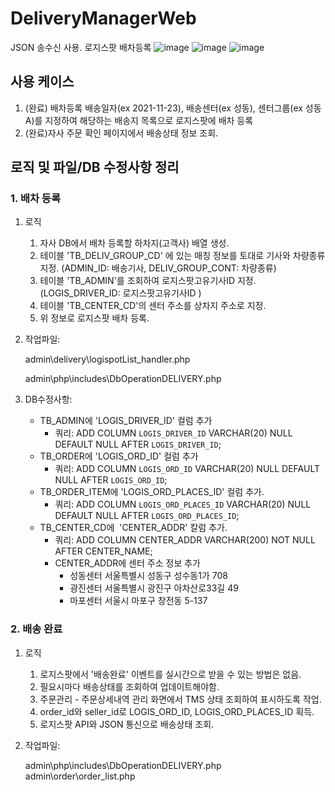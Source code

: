 # DeliveryManagerWeb
JSON 송수신 사용. 로지스팟 배차등록
![image](https://user-images.githubusercontent.com/72122503/146716672-570279b6-4b6c-429b-92aa-75a811423398.png)
![image](https://user-images.githubusercontent.com/72122503/146717006-7cbe2cf0-b3b0-4937-a533-ca89bd081d80.png)
![image](https://user-images.githubusercontent.com/72122503/146717838-d1a29a8f-81f5-4cb0-b52d-49c631f25396.png)


## 사용 케이스

1. (완료) 배차등록
배송일자(ex 2021-11-23), 배송센터(ex 성동), 센터그룹(ex 성동A)를 지정하여 해당하는 배송지 목록으로 로지스팟에 배차 등록
2. (완료)자사 주문 확인 페이지에서 배송상태 정보 조회.

## 로직 및 파일/DB 수정사항 정리

### 1. **배차 등록**

1. 로직
    1. 자사 DB에서 배차 등록할 하차지(고객사) 배열 생성.
    2. 테이블 'TB_DELIV_GROUP_CD' 에 있는 매칭 정보를 토대로 기사와 차량종류 지정.
     (ADMIN_ID: 배송기사, DELIV_GROUP_CONT: 차량종류)
    3. 테이블 'TB_ADMIN'를 조회하여 로지스팟고유기사ID 지정.
    (LOGIS_DRIVER_ID: 로지스팟고유기사ID ) 
    4. 테이블 'TB_CENTER_CD'의 센터 주소를 상차지 주소로 지정.
    5. 위 정보로 로지스팟 배차 등록. 
2. 작업파일:
    
    admin\delivery\logispotList_handler.php
    
    admin\php\includes\DbOperationDELIVERY.php
    
3. DB수정사항:
    - TB_ADMIN에 'LOGIS_DRIVER_ID' 컬럼 추가
        - 쿼리: ADD COLUMN `LOGIS_DRIVER_ID` VARCHAR(20) NULL DEFAULT NULL AFTER `LOGIS_DRIVER_ID`;
    - TB_ORDER에 'LOGIS_ORD_ID' 컬럼 추가
        - 쿼리: ADD COLUMN `LOGIS_ORD_ID` VARCHAR(20) NULL DEFAULT NULL AFTER `LOGIS_ORD_ID`;
    - TB_ORDER_ITEM에 'LOGIS_ORD_PLACES_ID' 컬럼 추가.
        - 쿼리: ADD COLUMN `LOGIS_ORD_PLACES_ID` VARCHAR(20) NULL DEFAULT NULL AFTER `LOGIS_ORD_PLACES_ID`;
    - TB_CENTER_CD에  'CENTER_ADDR' 칼럼 추가.
        - 쿼리: ADD COLUMN CENTER_ADDR VARCHAR(200) NOT NULL AFTER CENTER_NAME;
        - CENTER_ADDR에 센터 주소 정보 추가
            - 성동센터 서울특별시 성동구 성수동1가 708
            - 광진센터 서울특별시 광진구 아차산로33길 49
            - 마포센터 서울시 마포구 창전동 5-137
            

### **2. 배송 완료**

1. 로직
    1. 로지스팟에서 '배송완료' 이벤트를 실시간으로 받을 수 있는 방법은 없음.
    2. 필요시마다 배송상태를 조회하여 업데이트해야함.
    3. 주문관리 - 주문상세내역 관리 화면에서 TMS 상태 조회하여 표시하도록 작업.
    4. order_id와 seller_id로 LOGIS_ORD_ID, LOGIS_ORD_PLACES_ID 획득.
    5. 로지스팟 API와 JSON 통신으로 배송상태 조회.
2. 작업파일: 
    
    admin\php\includes\DbOperationDELIVERY.php
    admin\order\order_list.php
